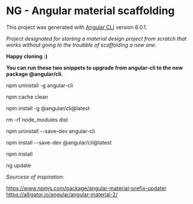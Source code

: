 # NG - Angular material scaffolding

This project was generated with [Angular CLI](https://github.com/angular/angular-cli) version 6.0.1.

_Project designated for starting a material design project from scratch that works without going to the troubble of scaffolding a new one._

**Happy cloning :)**

**You can run these two snippets to upgrade from angular-cli to the new package @angular/cli.**

npm uninstall -g angular-cli

npm cache clean

npm install -g @angular/cli@latest

rm -rf node_modules dist

npm uninstall --save-dev angular-cli

npm install --save-dev @angular/cli@latest

npm install

ng update


_Sourcese of inspiration:_

https://www.npmjs.com/package/angular-material-prefix-updater
https://alligator.io/angular/angular-material-2/
